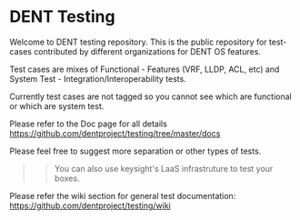 # DENT Testing

Welcome to DENT testing repository. This is the public repository for test-cases contributed by different organizations for DENT OS features. 

Test cases are mixes of Functional - Features (VRF, LLDP, ACL, etc) and System Test - Integration/Interoperability tests.

Currently test cases are not tagged so you cannot see which are functional or which are system test.

Please refer to the Doc page for all details https://github.com/dentproject/testing/tree/master/docs

Please feel free to suggest more separation or other types of tests.

>> You can also use keysight's LaaS infrastruture to test your boxes.

Please refer the wiki section for general test documentation: https://github.com/dentproject/testing/wiki
